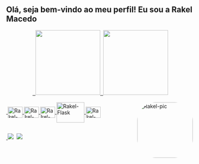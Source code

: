 ## Olá, seja bem-vindo ao meu perfil! Eu sou a Rakel Macedo

<div align="center">
  <a href="https://github.com/RakelMacedo">
  <img height="175em" src="https://github-readme-stats.vercel.app/api?username=RakelMacedo&show_icons=true&theme=gruvbox&include_all_commits=true&count_private=true"/>
  <img height="175em" src="https://github-readme-stats.vercel.app/api/top-langs/?username=RakelMacedo&layout=compact&langs_count=7&theme=gruvbox"/>
</div>
  
<div style="display: inline_block"><br>
  <img align="center" alt="Rakel-Python" height="30" width="40" src="https://cdn.jsdelivr.net/gh/devicons/devicon/icons/python/python-original.svg" />
  <img align="center" alt="Rakel-Git" height="30" width="40" src="https://cdn.jsdelivr.net/gh/devicons/devicon/icons/git/git-original.svg" />
  <img align="center" alt="Rakel-Linux" height="30" width="40" src="https://cdn.jsdelivr.net/gh/devicons/devicon/icons/linux/linux-original.svg" />
  <img align="center" alt="Rakel-Flask" height="55" width="75" src="https://cdn.jsdelivr.net/gh/devicons/devicon/icons/flask/flask-original-wordmark.svg" />
  <img align="center" alt="Rakel-Postgres" height="30" width="40" src="https://cdn.jsdelivr.net/gh/devicons/devicon/icons/postgresql/postgresql-original.svg" /> 
  <img align="right" alt="Rakel-pic" height="150" style="border-radius:50px;"src="https://i.picasion.com/pic92/3dceb20984b7c3a233b963d82f29f856.gif">
</div>

##
  
<div>
  <a href = "mailto:rakelmacedo.job@gmail.com"><img src="https://img.shields.io/badge/-Gmail-%23333?style=for-the-badge&logo=gmail&logoColor=white" target="_blank"></a>
  <a href="https://www.linkedin.com/in/rakel-macedo-456a76204/" target="_blank"><img src="https://img.shields.io/badge/-LinkedIn-%230077B5?style=for-the-badge&logo=linkedin&logoColor=white" target="_blank"></a> 
</div>
  
